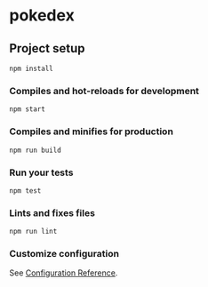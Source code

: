 # pokedex

## Project setup
```
npm install
```

### Compiles and hot-reloads for development
```
npm start
```

### Compiles and minifies for production
```
npm run build
```

### Run your tests
```
npm test
```

### Lints and fixes files
```
npm run lint
```

### Customize configuration
See [Configuration Reference](https://cli.vuejs.org/config/).
